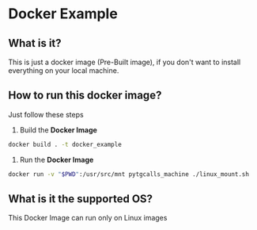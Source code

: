 # Docker Example

## What is it?
This is just a docker image (Pre-Built image), if you don't want to install
everything on your local machine.

## How to run this docker image?
Just follow these steps

1. Build the **Docker Image**
``` bash
docker build . -t docker_example
```
1. Run the **Docker Image**
``` bash
docker run -v "$PWD":/usr/src/mnt pytgcalls_machine ./linux_mount.sh
```

## What is it the supported OS?
This Docker Image can run only on Linux images
